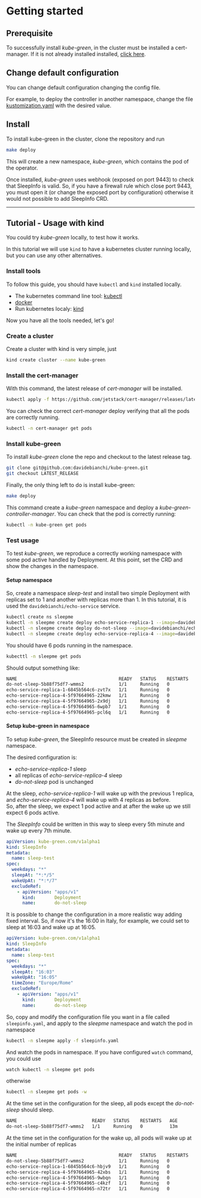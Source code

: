 # Getting started

## Prerequisite

To successfully install *kube-green*, in the cluster must be installed a cert-manager. If it is not already installed installed, [click here](https://cert-manager.io/docs/installation/).

## Change default configuration

You can change default configuration changing the config file.

For example, to deploy the controller in another namespace, change the file [kustomization.yaml](../config/default/kustomization.yaml) with the desired value.

## Install 

To install kube-green in the cluster, clone the repository and run

```sh
make deploy
```

This will create a new namespace, *kube-green*, which contains the pod of the operator.

Once installed, *kube-green* uses webhook (exposed on port 9443) to check that SleepInfo is valid. So, if you have a firewall rule which close port 9443, you must open it (or change the exposed port by configuration) otherwise it would not possible to add SleepInfo CRD.

---

## Tutorial - Usage with kind

You could try *kube-green* locally, to test how it works.

In this tutorial we will use `kind` to have a kubernetes cluster running locally, but you can use any other alternatives.

### Install tools

To follow this guide, you should have `kubectl` and `kind` installed locally.

- The kubernetes command line tool: [kubectl](https://kubernetes.io/docs/tasks/tools/#kubectl)
- [docker](https://docs.docker.com/get-docker/)
- Run kubernetes localy: [kind](https://kind.sigs.k8s.io/docs/user/quick-start/#installation)

Now you have all the tools needed, let's go!

### Create a cluster

Create a cluster with kind is very simple, just

```sh
kind create cluster --name kube-green
```

### Install the cert-manager

With this command, the latest release of *cert-manager* will be installed.

```sh
kubectl apply -f https://github.com/jetstack/cert-manager/releases/latest/download/cert-manager.yaml
```

You can check the correct *cert-manager* deploy verifying that all the pods are correctly running.

```sh
kubectl -n cert-manager get pods
```

### Install kube-green

To install *kube-green* clone the repo and checkout to the latest release tag.

```sh
git clone git@github.com:davidebianchi/kube-green.git
git checkout LATEST_RELEASE
```

Finally, the only thing left to do is install kube-green:

```sh
make deploy
```

This command create a *kube-green* namespace and deploy a *kube-green-controller-manager*.
You can check that the pod is correctly running:

```sh
kubectl -n kube-green get pods
```

### Test usage

To test *kube-green*, we reproduce a correctly working namespace with some pod active handled by Deployment.
At this point, set the CRD and show the changes in the namespace.

#### Setup namespace

So, create a namespace *sleep-test* and install two simple Deployment with replicas set to 1 and another with replicas more than 1.
In this tutorial, it is used the `davidebianchi/echo-service` service.

```sh
kubectl create ns sleepme
kubectl -n sleepme create deploy echo-service-replica-1 --image=davidebianchi/echo-service
kubectl -n sleepme create deploy do-not-sleep --image=davidebianchi/echo-service
kubectl -n sleepme create deploy echo-service-replica-4 --image=davidebianchi/echo-service --replicas 4
```

You should have 6 pods running in the namespace.

```sh
kubecttl -n sleepme get pods
```

Should output something like:

```sh
NAME                                      READY   STATUS    RESTARTS   AGE
do-not-sleep-5b88f75df7-wmms2             1/1     Running   0          107s
echo-service-replica-1-6845b564c6-zvt7x   1/1     Running   0          102s
echo-service-replica-4-5f97664965-22kmw   1/1     Running   0          115s
echo-service-replica-4-5f97664965-2x9dj   1/1     Running   0          115s
echo-service-replica-4-5f97664965-6wpb7   1/1     Running   0          115s
echo-service-replica-4-5f97664965-pcl6q   1/1     Running   0          115s
```

#### Setup kube-green in namespace

To setup *kube-green*, the SleepInfo resource must be created in *sleepme* namespace.

The desired configuration is:

- *echo-service-replica-1* sleep
- all replicas of *echo-service-replica-4* sleep
- *do-not-sleep* pod is unchanged

At the sleep, *echo-service-replica-1* will wake up with the previous 1 replica, and *echo-service-replica-4* will wake up with 4 replicas as before.  
So, after the sleep, we expect 1 pod active and at after the wake up we still expect 6 pods active.

The *SleepInfo* could be written in this way to sleep every 5th minute and wake up every 7th minute.

```yaml
apiVersion: kube-green.com/v1alpha1
kind: SleepInfo
metadata:
  name: sleep-test
spec:
  weekdays: "*"
  sleepAt: "*:*/5"
  wakeUpAt: "*:*/7"
  excludeRef:
    - apiVersion: "apps/v1"
      kind:       Deployment
      name:       do-not-sleep
```

It is possible to change the configuration in a more realistic way adding fixed interval. So, if now it's the 16:00 in Italy, for example, we could set to sleep at 16:03 and wake up at 16:05.

```yaml
apiVersion: kube-green.com/v1alpha1
kind: SleepInfo
metadata:
  name: sleep-test
spec:
  weekdays: "*"
  sleepAt: "16:03"
  wakeUpAt: "16:05"
  timeZone: "Europe/Rome"
  excludeRef:
    - apiVersion: "apps/v1"
      kind:       Deployment
      name:       do-not-sleep
```

So, copy and modify the configuration file you want in a file called `sleepinfo.yaml`, and apply to the *sleepme* namespace and watch the pod in namespace

```sh
kubectl -n sleepme apply -f sleepinfo.yaml
```

And watch the pods in namespace. If you have configured `watch` command, you could use

```sh
watch kubectl -n sleepme get pods
```

otherwise

```sh
kubectl -n sleepme get pods -w
```


At the time set in the configuration for the sleep, all pods except the *do-not-sleep* should sleep. 

```sh
NAME                            READY   STATUS    RESTARTS   AGE
do-not-sleep-5b88f75df7-wmms2   1/1     Running   0          13m
```

At the time set in the configuration for the wake up, all pods will wake up at the initial number of replicas

```sh
NAME                                      READY   STATUS    RESTARTS   AGE
do-not-sleep-5b88f75df7-wmms2             1/1     Running   0          16m
echo-service-replica-1-6845b564c6-hbjv9   1/1     Running   0          92s
echo-service-replica-4-5f97664965-42xbs   1/1     Running   0          92s
echo-service-replica-4-5f97664965-9wbqn   1/1     Running   0          92s
echo-service-replica-4-5f97664965-c4kzf   1/1     Running   0          92s
echo-service-replica-4-5f97664965-n72tr   1/1     Running   0          92s
```
